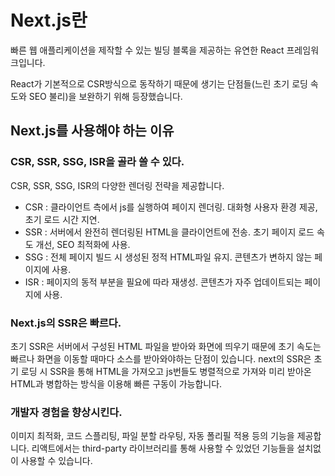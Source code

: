 # Next.js란

빠른 웹 애플리케이션을 제작할 수 있는 빌딩 블록을 제공하는 유연한 React 프레임워크입니다.

React가 기본적으로 CSR방식으로 동작하기 때문에 생기는 단점들(느린 초기 로딩 속도와 SEO 불리)을 보완하기 위해 등장했습니다.

## Next.js를 사용해야 하는 이유

### CSR, SSR, SSG, ISR을 골라 쓸 수 있다.

CSR, SSR, SSG, ISR의 다양한 렌더링 전략을 제공합니다.

- CSR : 클라이언트 측에서 js를 실행하여 페이지 렌더링. 대화형 사용자 환경 제공, 초기 로드 시간 지연.
- SSR : 서버에서 완전히 렌더링된 HTML을 클라이언트에 전송. 초기 페이지 로드 속도 개선, SEO 최적화에 사용.
- SSG : 전체 페이지 빌드 시 생성된 정적 HTML파일 유지. 콘텐츠가 변하지 않는 페이지에 사용.
- ISR : 페이지의 동적 부분을 필요에 따라 재생성. 콘텐츠가 자주 업데이트되는 페이지에 사용.

### Next.js의 SSR은 빠르다.

초기 SSR은 서버에서 구성된 HTML 파일을 받아와 화면에 띄우기 때문에 초기 속도는 빠르나 화면을 이동할 때마다 소스를 받아와야하는 단점이 있습니다. next의 SSR은 초기 로딩 시 SSR을 통해 HTML을 가져오고 js번들도 병렬적으로 가져와 미리 받아온 HTML과 병합하는 방식을 이용해 빠른 구동이 가능합니다.

### 개발자 경험을 향상시킨다.

이미지 최적화, 코드 스플리팅, 파일 분할 라우팅, 자동 폴리필 적용 등의 기능을 제공합니다. 리액트에서는 third-party 라이브러리를 통해 사용할 수 있었던 기능들을 설치없이 사용할 수 있습니다.
